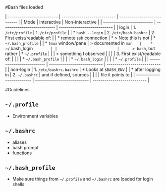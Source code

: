 #Bash files loaded

| ------------------------- | --------------------------- | --------------------------- |
| Mode                      | Interactive                 | Non-interactive             |
| ------------------------- | --------------------------- | --------------------------- |
| login                     | 1. `/etc/profile`           | 1. `/etc/profile`           |
| * `bash --login`          | 2. `/etc/bash.bashrc`       | 2. First exist/readable of: |
| * remote `ssh` connection |    * > Note this is not     |    * `~/.bash_profile`      |
| * `tmux` window/pane      |      > documented in `man   |    * `~/.bash_login`        |
|                           |      > bash`, but rather    |    * `~/.profile`           |
|                           |      > something I observed |                             |
|                           | 3. First exist/readable of: |                             |
|                           |    * `~/.bash_profile`      |                             |
|                           |    * `~/.bash_login`        |                             |
|                           |    * `~/.profile`           |                             |
| ------------------------- | --------------------------- | --------------------------- |
| non-login                 |  1. `/etc/bashrc.bashrc`    | * Looks at `$BASH_ENV`      |
|  * after logging in       |  2. `~/.bashrc`             |   and if defined, sources   |
|                           |                             |   file it points to         |
| ------------------------- | --------------------------- | --------------------------- |

#Guidelines

## `~/.profile`

* Environment variables

## `~/.bashrc`

* aliases
* bash prompt
* functions

## `~/.bash_profile`

* Make sure things from `~/.profile` and `~/.bashrc` are loaded for login shells
